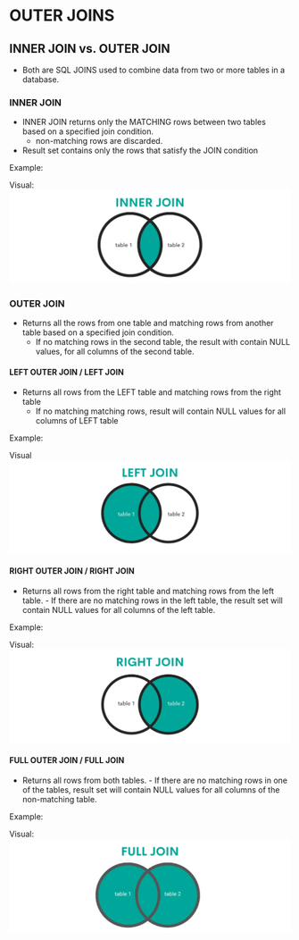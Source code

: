 # OUTER JOINS

## INNER JOIN vs. OUTER JOIN

- Both are SQL JOINS used to combine data from two or more tables in a database.

### INNER JOIN 

- INNER JOIN returns only the MATCHING rows between two tables based on a specified join condition.
    - non-matching rows are discarded.
- Result set contains only the rows that satisfy the JOIN condition

Example:
<!-- Insert Code Example -->
Visual:
![Inner Join Venn Diagram, left circle is table 1, right circle is table two, with the overlapping portion of the circles shaded.](<media/Inner Join.webp>)

### OUTER JOIN
- Returns all the rows from one table and matching rows from another table based on a specified join condition.
    - If no matching rows in the second table, the result with contain NULL values, for all columns of the second table.
#### LEFT OUTER JOIN / LEFT JOIN
- Returns all rows from the LEFT table and matching rows from the right table
    - If no matching matching rows, result will contain NULL values for all columns of LEFT table

Example:
<!-- Insert Code Example -->
Visual
![Left Join Venn Diagram, left circle is table 1, right circle is table two, table one circle is shaded](media/left_join.webp)
#### RIGHT OUTER JOIN / RIGHT JOIN
 - Returns all rows from the right table and matching rows from the left table. 
        - If there are no matching rows in the left table, the result set will contain NULL values for all columns of the left table.

Example: 
<!-- Insert Code Example -->
Visual:
![Right Join Venn Diagram, right circle is table 1, left circle is table two, table 2 circle is shaded](media/right_join.webp)
#### FULL OUTER JOIN / FULL JOIN
- Returns all rows from both tables. 
        - If there are no matching rows in one of the tables, result set will contain NULL values for all columns of the non-matching table.

Example: 
<!-- Insert Code Example -->
Visual:
![Right Join Venn Diagram, right circle is table 1, left circle is table two, both circles are shaded](media/full_join.webp)

